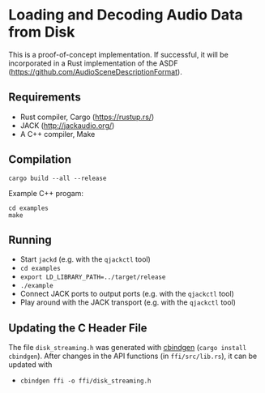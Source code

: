 Loading and Decoding Audio Data from Disk
=========================================

This is a proof-of-concept implementation.
If successful, it will be incorporated in a Rust implementation of the ASDF
(https://github.com/AudioSceneDescriptionFormat).

Requirements
------------

* Rust compiler, Cargo (https://rustup.rs/)
* JACK (http://jackaudio.org/)
* A C++ compiler, Make

Compilation
-----------

    cargo build --all --release

Example C++ progam:

    cd examples
    make

Running
-------

* Start `jackd` (e.g. with the `qjackctl` tool)
* `cd examples`
* `export LD_LIBRARY_PATH=../target/release`
* `./example`
* Connect JACK ports to output ports (e.g. with the `qjackctl` tool)
* Play around with the JACK transport (e.g. with the `qjackctl` tool)

Updating the C Header File
--------------------------

The file `disk_streaming.h` was generated with
[cbindgen](https://crates.io/crates/cbindgen) (`cargo install cbindgen`).
After changes in the API functions (in `ffi/src/lib.rs`), it can be updated with

* `cbindgen ffi -o ffi/disk_streaming.h`
